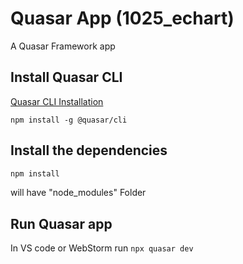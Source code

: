 # Quasar App (1025_echart)

A Quasar Framework app

## Install Quasar CLI

[Quasar CLI Installation](https://quasar.dev/quasar-cli/installation)

`npm install -g @quasar/cli`

## Install the dependencies
```bash
npm install
```
will have "node_modules" Folder

## Run Quasar app
In VS code or WebStorm run ```npx quasar dev```
